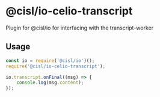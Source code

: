 # @cisl/io-celio-transcript

Plugin for @cisl/io for interfacing with the transcript-worker

## Usage

```javascript
const io = require('@cisl/io')();
require('@cisl/io-celio-transcript');

io.transcript.onFinal((msg) => {
    console.log(msg.content);
});
```
